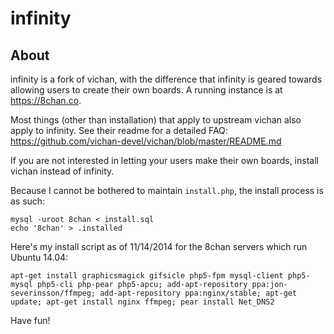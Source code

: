 infinity
========================================================

About
------------
infinity is a fork of vichan, with the difference that infinity is geared towards allowing users to create their own boards. A running instance is at https://8chan.co.

Most things (other than installation) that apply to upstream vichan also apply to infinity. See their readme for a detailed FAQ: https://github.com/vichan-devel/vichan/blob/master/README.md

If you are not interested in letting your users make their own boards, install vichan instead of infinity.

Because I cannot be bothered to maintain `install.php`, the install process is as such:

```
mysql -uroot 8chan < install.sql
echo '8chan' > .installed
```

Here's my install script as of 11/14/2014 for the 8chan servers which run Ubuntu 14.04:

```
apt-get install graphicsmagick gifsicle php5-fpm mysql-client php5-mysql php5-cli php-pear php5-apcu; add-apt-repository ppa:jon-severinsson/ffmpeg; add-apt-repository ppa:nginx/stable; apt-get update; apt-get install nginx ffmpeg; pear install Net_DNS2
```

Have fun!
